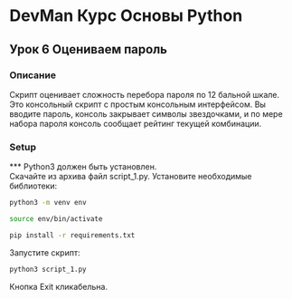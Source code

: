 # DevMan Курс Основы Python
## Урок 6 Оцениваем пароль
### Описание
Скрипт оценивает сложность перебора пароля по 12 бальной шкале. Это консольный скрипт с простым консольным интерфейсом. Вы вводите пароль, консоль закрывает символы звездочками, и по  мере набора пароля консоль сообщает рейтинг текущей комбинации.
### Setup
*** Python3 должен быть установлен.  
Скачайте из архива файл script_1.py. Установите необходимые библиотеки:
```bash
python3 -m venv env
```
```bash
source env/bin/activate
```
```bash
pip install -r requirements.txt
```
Запустите скрипт:
```bash
python3 script_1.py
```
Кнопка Exit кликабельна.